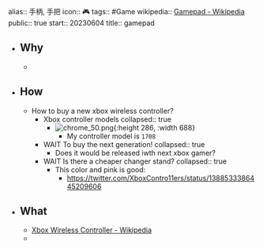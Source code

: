 alias:: 手柄, 手把
icon:: 🎮
tags:: #Game 
wikipedia:: [Gamepad - Wikipedia](https://en.wikipedia.org/wiki/Gamepad)
public:: true
start:: 20230604
title:: gamepad

- ## Why
  -
- ## How
  - How to buy a new xbox wireless controller?
    - Xbox controller models
      collapsed:: true
      - ![chrome_50.png](../assets/2023/chrome_50_1673504605513_0.png){:height 286, :width 688}
        - My controller model is `1708`
    - WAIT To buy the next generation!
      collapsed:: true
      - Does it would be released iwth next xbox gamer?
    - WAIT Is there a cheaper changer stand?
      collapsed:: true
      - This color and pink is good:
        - https://twitter.com/XboxContro11ers/status/1388533386445209606
- ## What
  - [Xbox Wireless Controller - Wikipedia](https://en.wikipedia.org/wiki/Xbox_Wireless_Controller)
  -